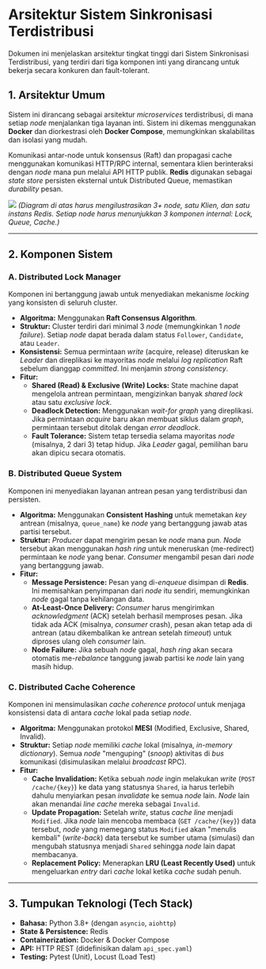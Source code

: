 # Arsitektur Sistem Sinkronisasi Terdistribusi

Dokumen ini menjelaskan arsitektur tingkat tinggi dari Sistem Sinkronisasi Terdistribusi, yang terdiri dari tiga komponen inti yang dirancang untuk bekerja secara konkuren dan fault-tolerant.

## 1. Arsitektur Umum

Sistem ini dirancang sebagai arsitektur *microservices* terdistribusi, di mana setiap *node* menjalankan tiga layanan inti. Sistem ini dikemas menggunakan **Docker** dan diorkestrasi oleh **Docker Compose**, memungkinkan skalabilitas dan isolasi yang mudah.

Komunikasi antar-node untuk konsensus (Raft) dan propagasi cache menggunakan komunikasi HTTP/RPC internal, sementara klien berinteraksi dengan *node* mana pun melalui API HTTP publik. **Redis** digunakan sebagai *state store* persisten eksternal untuk Distributed Queue, memastikan *durability* pesan.

![](diagram/high_level_architecture.png)
*(Diagram di atas harus mengilustrasikan 3+ node, satu Klien, dan satu instans Redis. Setiap node harus menunjukkan 3 komponen internal: Lock, Queue, Cache.)*

---

## 2. Komponen Sistem

### A. Distributed Lock Manager

Komponen ini bertanggung jawab untuk menyediakan mekanisme *locking* yang konsisten di seluruh cluster.

* **Algoritma:** Menggunakan **Raft Consensus Algorithm**.
* **Struktur:** Cluster terdiri dari minimal 3 *node* (memungkinkan 1 *node failure*). Setiap *node* dapat berada dalam status `Follower`, `Candidate`, atau `Leader`.
* **Konsistensi:** Semua permintaan *write* (acquire, release) diteruskan ke *Leader* dan direplikasi ke mayoritas *node* melalui *log replication* Raft sebelum dianggap *committed*. Ini menjamin *strong consistency*.
* **Fitur:**
    * **Shared (Read) & Exclusive (Write) Locks:** State machine dapat mengelola antrean permintaan, mengizinkan banyak *shared lock* atau satu *exclusive lock*.
    * **Deadlock Detection:** Menggunakan *wait-for graph* yang direplikasi. Jika permintaan *acquire* baru akan membuat siklus dalam *graph*, permintaan tersebut ditolak dengan *error deadlock*.
    * **Fault Tolerance:** Sistem tetap tersedia selama mayoritas *node* (misalnya, 2 dari 3) tetap hidup. Jika *Leader* gagal, pemilihan baru akan dipicu secara otomatis.

### B. Distributed Queue System

Komponen ini menyediakan layanan antrean pesan yang terdistribusi dan persisten.

* **Algoritma:** Menggunakan **Consistent Hashing** untuk memetakan *key* antrean (misalnya, `queue_name`) ke *node* yang bertanggung jawab atas partisi tersebut.
* **Struktur:** *Producer* dapat mengirim pesan ke *node* mana pun. *Node* tersebut akan menggunakan *hash ring* untuk meneruskan (me-redirect) permintaan ke *node* yang benar. *Consumer* mengambil pesan dari *node* yang bertanggung jawab.
* **Fitur:**
    * **Message Persistence:** Pesan yang di-*enqueue* disimpan di **Redis**. Ini memisahkan penyimpanan dari *node* itu sendiri, memungkinkan *node* gagal tanpa kehilangan data.
    * **At-Least-Once Delivery:** *Consumer* harus mengirimkan *acknowledgment* (ACK) setelah berhasil memproses pesan. Jika tidak ada ACK (misalnya, *consumer* crash), pesan akan tetap ada di antrean (atau dikembalikan ke antrean setelah *timeout*) untuk diproses ulang oleh *consumer* lain.
    * **Node Failure:** Jika sebuah *node* gagal, *hash ring* akan secara otomatis me-*rebalance* tanggung jawab partisi ke *node* lain yang masih hidup.

### C. Distributed Cache Coherence

Komponen ini mensimulasikan *cache coherence protocol* untuk menjaga konsistensi data di antara *cache* lokal pada setiap *node*.

* **Algoritma:** Menggunakan protokol **MESI** (Modified, Exclusive, Shared, Invalid).
* **Struktur:** Setiap *node* memiliki *cache* lokal (misalnya, *in-memory dictionary*). Semua *node* "menguping" (*snoop*) aktivitas di *bus* komunikasi (disimulasikan melalui *broadcast* RPC).
* **Fitur:**
    * **Cache Invalidation:** Ketika sebuah *node* ingin melakukan *write* (`POST /cache/{key}`) ke data yang statusnya `Shared`, ia harus terlebih dahulu menyiarkan pesan *invalidate* ke semua *node* lain. *Node* lain akan menandai *line cache* mereka sebagai `Invalid`.
    * **Update Propagation:** Setelah *write*, status *cache line* menjadi `Modified`. Jika *node* lain mencoba membaca (`GET /cache/{key}`) data tersebut, *node* yang memegang status `Modified` akan "menulis kembali" (*write-back*) data tersebut ke sumber utama (simulasi) dan mengubah statusnya menjadi `Shared` sehingga *node* lain dapat membacanya.
    * **Replacement Policy:** Menerapkan **LRU (Least Recently Used)** untuk mengeluarkan *entry* dari *cache* lokal ketika *cache* sudah penuh.

---

## 3. Tumpukan Teknologi (Tech Stack)

* **Bahasa:** Python 3.8+ (dengan `asyncio`, `aiohttp`)
* **State & Persistence:** Redis
* **Containerization:** Docker & Docker Compose
* **API:** HTTP REST (didefinisikan dalam `api_spec.yaml`)
* **Testing:** Pytest (Unit), Locust (Load Test)